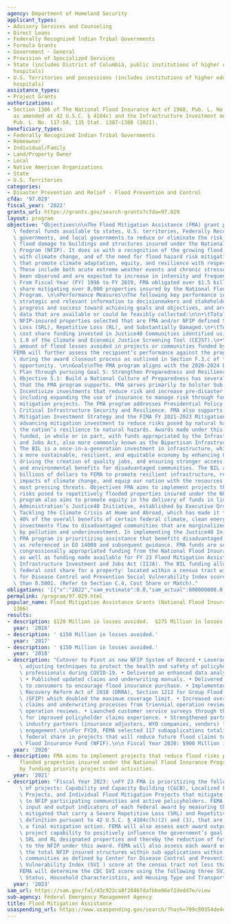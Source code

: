 ```yaml
---
agency: Department of Homeland Security
applicant_types:
- Advisory Services and Counseling
- Direct Loans
- Federally Recognized lndian Tribal Governments
- Formula Grants
- Government - General
- Provision of Specialized Services
- State (includes District of Columbia, public institutions of higher education and
  hospitals)
- U.S. Territories and possessions (includes institutions of higher education and
  hospitals)
assistance_types:
- Project Grants
authorizations:
- Section 1366 of The National Flood Insurance Act of 1968, Pub. L. No. 90-448 (codified
  as amended at 42 U.S.C. § 4104c) and the Infrastructure Investment and Jobs Act,
  Pub. L. No. 117-58, 135 Stat. 1387–1388 (2021).
beneficiary_types:
- Federally Recognized Indian Tribal Governments
- Homeowner
- Individual/Family
- Land/Property Owner
- Local
- Native American Organizations
- State
- U.S. Territories
categories:
- Disaster Prevention and Relief - Flood Prevention and Control
cfda: '97.029'
fiscal_year: '2022'
grants_url: https://grants.gov/search-grants?cfda=97.029
layout: program
objective: "Objectives\n\nThe Flood Mitigation Assistance (FMA) grant program makes\
  \ federal funds available to states, U.S. territories, Federally Recognized Tribal\
  \ governments, and local governments to reduce or eliminate the risk of repetitive\
  \ flood damage to buildings and structures insured under the National Flood Insurance\
  \ Program (NFIP). It does so with a recognition of the growing flood hazards associated\
  \ with climate change, and of the need for flood hazard risk mitigation activities\
  \ that promote climate adaptation, equity, and resilience with respect to flooding.\
  \ These include both acute extreme weather events and chronic stressors which have\
  \ been observed and are expected to increase in intensity and frequency in the future.\
  \ From Fiscal Year (FY) 1996 to FY 2019, FMA obligated over $1.5 billion in federal\
  \ share mitigating over 8,000 properties insured by the National Flood Insurance\
  \ Program. \n\nPerformance Measures\nThe following key performance indicators provide\
  \ strategic and relevant information to decisionmakers and stakeholders about FMA’s\
  \ progress and success toward achieving goals and objectives, and are based on measurable\
  \ data that are available or could be feasibly collected:\n\n•\tTotal number of\
  \ NFIP-insured properties selected that are FMA and/or NFIP defined Severe Repetitive\
  \ Loss (SRL), Repetitive Loss (RL), and Substantially Damaged.\n•\tTotal federal\
  \ cost share funding invested in Justice40 Communities identified using version\
  \ 1.0 of the Climate and Economic Justice Screening Tool (CEJST).\n•\tTotal dollar\
  \ amount of flood losses avoided in projects or communities funded by FMA subapplications.\n\
  FEMA will further assess the recipient’s performance against the program objective\
  \ during the award closeout process as outlined in Section F.3.c of this funding\
  \ opportunity. \n\nGoals\nThe FMA program aligns with the 2020-2024 DHS Strategic\
  \ Plan through pursuing Goal 5: Strengthen Preparedness and Resilience. Specifically,\
  \ Objective 5.1: Build a National Culture of Preparedness has several sub-objectives\
  \ that the FMA program supports. FMA serves primarily to bolster Sub-Objective 5.1.1:\
  \ Incentivize investments that reduce risk and increase pre-disaster mitigation,\
  \ including expanding the use of insurance to manage risk through funding flood\
  \ mitigation projects. The FMA program addresses Presidential Policy Directive 21,\
  \ Critical Infrastructure Security and Resilience. FMA also supports the National\
  \ Mitigation Investment Strategy and the FIMA FY 2021-2023 Mitigation Strategy by\
  \ advancing mitigation investment to reduce risks posed by natural hazards and increasing\
  \ the nation’s resilience to natural hazards. Awards made under this NOFO will be\
  \ funded, in whole or in part, with funds appropriated by the Infrastructure Investment\
  \ and Jobs Act, also more commonly known as the Bipartisan Infrastructure Law (BIL).\
  \ The BIL is a once-in-a-generation investment in infrastructure, which will grow\
  \ a more sustainable, resilient, and equitable economy by enhancing U.S. competitiveness,\
  \ driving the creation of quality jobs, and ensuring stronger access to economic\
  \ and environmental benefits for disadvantaged communities. The BIL appropriates\
  \ billions of dollars to FEMA to promote resilient infrastructure, respond to the\
  \ impacts of climate change, and equip our nation with the resources to combat its\
  \ most pressing threats. Objectives FMA aims to implement projects that reduce flood\
  \ risks posed to repetitively flooded properties insured under the NFIP. The FMA\
  \ program also aims to promote equity in the delivery of funds in line with the\
  \ Administration’s Justice40 Initiative, established by Executive Order (EO) 14008:\
  \ Tackling the Climate Crisis at Home and Abroad, which has made it the goal that\
  \ 40% of the overall benefits of certain federal climate, clean energy, and other\
  \ investments flow to disadvantaged communities that are marginalized and overburdened\
  \ by pollution and underinvestment. In implementing the Justice40 Initiative, the\
  \ FMA program is prioritizing assistance that benefits disadvantaged communities\
  \ as referenced in EO 14008 and subsequent guidance. FMA funds are sourced from\
  \ congressionally appropriated funding from the National Flood Insurance Fund (NFIF)\
  \ as well as funding made available for FY 23 Flood Mitigation Assistance via the\
  \ Infrastructure Investment and Jobs Act (IIJA). The BIL funding allows increased\
  \ federal cost share for a property: located within a census tract with a Centers\
  \ for Disease Control and Prevention Social Vulnerability Index score of not less\
  \ than 0.5001. (Refer to Section C.4, Cost Share or Match)."
obligations: '[{"x":"2022","sam_estimate":0.0,"sam_actual":800000000.0,"usa_spending_actual":93028787.25},{"x":"2023","sam_estimate":650000000.0,"sam_actual":0.0,"usa_spending_actual":174293380.36},{"x":"2024","sam_estimate":650000000.0,"sam_actual":0.0,"usa_spending_actual":210975193.46}]'
permalink: /program/97.029.html
popular_name: Flood Mitigation Assistance Grants (National Flood Insurance Act Sec
  1366)
results:
- description: $120 Million in losses avoided.  $275 Million in losses avoided.
  year: '2016'
- description: ' $150 Million in losses avoided.'
  year: '2017'
- description: ' $150 Million in losses avoided.'
  year: '2018'
- description: "Cutover to Pivot as new NFIP System of Record • Leveraged remote claims\
    \ adjusting techniques to protect the health and safety of policyholders and insurance\
    \ professionals during COVID-19. • Delivered an enhanced data analytics tool set.\
    \ • Published updated claims and underwriting manuals. • Delivered targeted messages\
    \ to consumers to encourage flood insurance purchase. • Implemented the Disaster\
    \ Recovery Reform Act of 2018 (DRRA), Section 1212 for Group Flood Insurance Policy\
    \ (GFIP) which doubled the maximum coverage limit. • Increased oversight of WYO\
    \ claims and underwriting processes from triennial operation reviews to annual\
    \ operation reviews. • Launched customer service surveys through the NFIP Direct\
    \ for improved policyholder claims experience. • Strengthened partnerships with\
    \ industry partners (insurance adjusters, WYO companies, vendors) through increased\
    \ engagement.\n\nFor FY20, FEMA selected 117 subapplications totaling $199,947,302\
    \ federal share in projects that will reduce future flood claims to the National\
    \ Flood Insurance Fund (NFIF).\n\n Fiscal Year 2020: $900 Million in losses avoided"
  year: '2020'
- description: FMA aims to implement projects that reduce flood risks posed to repetitively
    flooded properties insured under the National Flood Insurance Program (NFIP),
    by funding priority projects and activities.
  year: '2021'
- description: "Fiscal Year 2023: \nFY 23 FMA is prioritizing the following types\
    \ of projects: Capability and Capacity Building (C&CB), Localized Flood Risk Reduction\
    \ Projects, and Individual Flood Mitigation Projects that mitigate flood risks\
    \ to NFIP participating communities and active policyholders. FEMA will assess\
    \ input and output indicators of each federal award by measuring the total properties\
    \ mitigated that carry a Severe Repetitive Loss (SRL) and Repetitive Loss (RL)\
    \ definition pursuant to 42 U.S.C. § 4104c(h)(2) and (3), that are included in\
    \ a final mitigation action. FEMA will also assess each award output by measuring\
    \ project capability to positively influence the government’s goal of mitigating\
    \ SRL and RL designated properties and thereby the reduction of future losses\
    \ to the NFIP under this award. FEMA will also assess each award output by measuring\
    \ the total NFIP insured structures within sub applications within socially vulnerable\
    \ communities as defined by Center for Disease Control and Prevention (CDC) Social\
    \ Vulnerability Index (SVI ) score at the census tract not less than 0.5001. \n\
    FEMA will determine the CDC SVI score using the following three SVI themes: Socioeconomic\
    \ Status, Household Characteristics, and Housing Type and Transportation.”"
  year: '2023'
sam_url: https://sam.gov/fal/43c922ca8f2846fdafbbe66ef2dedd7e/view
sub-agency: Federal Emergency Management Agency
title: Flood Mitigation Assistance
usaspending_url: https://www.usaspending.gov/search/?hash=709c80354de4c31d25673dcd0909f47f
---
```

